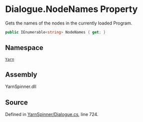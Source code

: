 <!-- This file was generated by a tool. Do not edit this file by hand. -->

# Dialogue.NodeNames Property

Gets the names of the nodes in the currently loaded Program.


```csharp
public IEnumerable<string> NodeNames { get; }
```



## Namespace
[`Yarn`](/api/csharp/yarn/README.md)

## Assembly
YarnSpinner.dll

## Source
Defined in [YarnSpinner/Dialogue.cs](https://github.com/YarnSpinnerTool/YarnSpinner//blob/develop/YarnSpinner/Dialogue.cs#L724), line 724.
